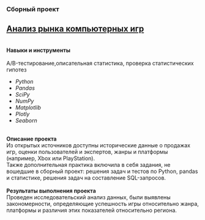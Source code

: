 ### Сборный проект
## [Анализ рынка компьютерных игр](https://github.com/OrlovaD/Portfolio/blob/main/Gaming%20practice%20project/14_gaming_practice_project.ipynb) 

<br />**Навыки и инструменты**<br />
<br />A/B-тестирование,описательная статистика, проверка статистических гипотез
* _Python_
* _Pandas_
* _SciPy_
* _NumPy_
* _Matplotlib_
* _Plotly_
* _Seaborn_ <br />

<br />**Описание проекта**<br />
Из открытых источников доступны исторические данные о продажах игр, оценки пользователей и экспертов, жанры и платформы (например, Xbox или PlayStation).<br />
Также дополнительная практика включила в себя задания, не вошедшие в сборный проект: решения задач и тестов по Python, pandas и статистике, решения задач на составление SQL-запросов.<br />
<br />**Результаты выполнения проекта**<br />
Проведен исследовательский анализ данных, были выявлены закономерности, определяющие успешность игры относительно жанра, платформы и различия этих показателей относительно региона.  <br />

